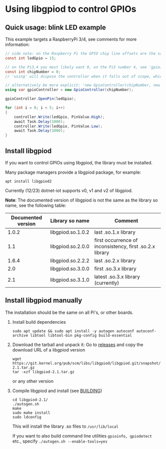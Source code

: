 # Using libgpiod to control GPIOs

## Quick usage: blink LED example

This example targets a RaspberryPi 3/4, see comments for more information:

``````c#
// side note: on the Raspberry Pi the GPIO chip line offsets are the same numbers as the usual BCM GPIO numbering, which is convenient
const int ledGpio = 15;

// on the Pi3,4 you most likely want 0, on the Pi5 number 4, see 'gpioinfo' tool
const int chipNumber = 0;
// 'using' will dispose the controller when it falls out of scope, which will un-claim lines

// alternatively be more explicit: 'new GpioController(chipNumber, new LibGpiodDriver())'
using var gpioController = new GpioController(chipNumber);

gpioController.OpenPin(ledGpio);

for (int i = 0; i < 5; i++)
{
    controller.Write(ledGpio, PinValue.High);
    await Task.Delay(1000);
    controller.Write(ledGpio, PinValue.Low);
    await Task.Delay(1000);
}
``````

## Install libgpiod

If you want to control GPIOs using libgpiod, the library must be installed.

Many package managers provide a libgpiod package, for example:

``````shell
apt install libgpiod2
``````

Currently (12/23) dotnet-iot supports v0, v1 and v2 of libgpiod.

**Note**: The documented version of libgpiod is not the same as the library so name, see the following table:

| Documented version | Library so name   | Comment                                                  |
| ------------------ | ----------------- | -------------------------------------------------------- |
| 1.0.2              | libgpiod.so.1.0.2 | last .so.1.x library                                     |
| 1.1                | libgpiod.so.2.0.0 | first occurrence of inconsistency, first .so.2.x library |
| 1.6.4              | libgpiod.so.2.2.2 | last .so.2.x library                                     |
| 2.0                | libgpiod.so.3.0.0 | first .so.3.x library                                    |
| 2.1                | libgpiod.so.3.1.0 | latest .so.3.x library (currently)                       |

## Install libgpiod manually

The installation should be the same on all Pi's, or other boards.

1. Install build dependencies

   ``````shell
   sudo apt update && sudo apt install -y autogen autoconf autoconf-archive libtool libtool-bin pkg-config build-essential
   
   ``````

2. Download the tarball and unpack it: Go to [releases](https://git.kernel.org/pub/scm/libs/libgpiod/libgpiod.git/refs/) and copy the download URL of a libgpiod version

   ``````shell
   wget https://git.kernel.org/pub/scm/libs/libgpiod/libgpiod.git/snapshot/libgpiod-2.1.tar.gz
   tar -xzf libgpiod-2.1.tar.gz
   ``````

   or any other version

3. Compile libgpiod and install (see [BUILDING](https://git.kernel.org/pub/scm/libs/libgpiod/libgpiod.git/about/))

   ``````shell
   cd libgpiod-2.1/
   ./autogen.sh
   make
   sudo make install
   sudo ldconfig
   ``````

   This will install the library .so files to `/usr/lib/local`

   If you want to also build command line utilities `gpioinfo, gpiodetect` etc., specify `./autogen.sh --enable-tools=yes`
